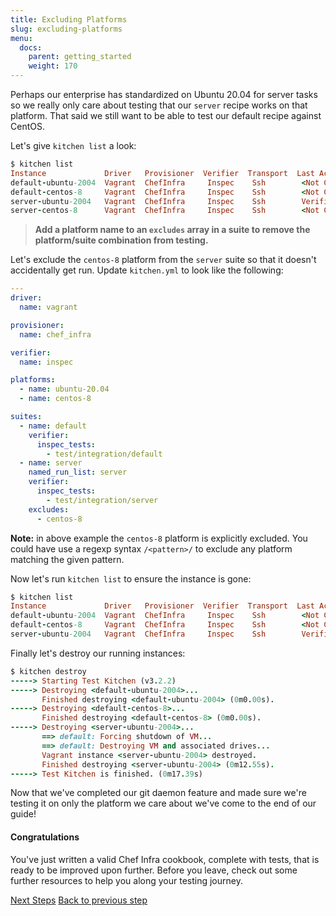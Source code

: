 ```yaml
---
title: Excluding Platforms
slug: excluding-platforms
menu:
  docs:
    parent: getting_started
    weight: 170
---
```


Perhaps our enterprise has standardized on Ubuntu 20.04 for server tasks so we really only care about testing that our `server` recipe works on that platform. That said we still want to be able to test our default recipe against CentOS.

Let's give `kitchen list` a look:

```ruby
$ kitchen list
Instance             Driver   Provisioner  Verifier  Transport  Last Action    Last Error
default-ubuntu-2004  Vagrant  ChefInfra     Inspec    Ssh        <Not Created>  <None>
default-centos-8     Vagrant  ChefInfra     Inspec    Ssh        <Not Created>  <None>
server-ubuntu-2004   Vagrant  ChefInfra     Inspec    Ssh        Verified       <None>
server-centos-8      Vagrant  ChefInfra     Inspec    Ssh        <Not Created>  <None>
```

> **Add a platform name to an `excludes` array in a suite to remove the platform/suite combination from testing.**

Let's exclude the `centos-8` platform from the `server` suite so that it
doesn't accidentally get run. Update `kitchen.yml` to look like the following:

```yaml
---
driver:
  name: vagrant

provisioner:
  name: chef_infra

verifier:
  name: inspec

platforms:
  - name: ubuntu-20.04
  - name: centos-8

suites:
  - name: default
    verifier:
      inspec_tests:
        - test/integration/default
  - name: server
    named_run_list: server
    verifier:
      inspec_tests:
        - test/integration/server
    excludes:
      - centos-8
```

**Note:** in above example the `centos-8` platform is explicitly excluded. You could have use a regexp syntax `/<pattern>/` to exclude any platform matching the given pattern.

Now let's run `kitchen list` to ensure the instance is gone:

```ruby
$ kitchen list
Instance             Driver   Provisioner  Verifier  Transport  Last Action    Last Error
default-ubuntu-2004  Vagrant  ChefInfra     Inspec    Ssh        <Not Created>  <None>
default-centos-8     Vagrant  ChefInfra     Inspec    Ssh        <Not Created>  <None>
server-ubuntu-2004   Vagrant  ChefInfra     Inspec    Ssh        Verified       <None>
```

Finally let's destroy our running instances:

```ruby
$ kitchen destroy
-----> Starting Test Kitchen (v3.2.2)
-----> Destroying <default-ubuntu-2004>...
       Finished destroying <default-ubuntu-2004> (0m0.00s).
-----> Destroying <default-centos-8>...
       Finished destroying <default-centos-8> (0m0.00s).
-----> Destroying <server-ubuntu-2004>...
       ==> default: Forcing shutdown of VM...
       ==> default: Destroying VM and associated drives...
       Vagrant instance <server-ubuntu-2004> destroyed.
       Finished destroying <server-ubuntu-2004> (0m12.55s).
-----> Test Kitchen is finished. (0m17.39s)
```

Now that we've completed our git daemon feature and made sure we're testing it on only the
platform we care about we've come to the end of our guide!

#### Congratulations

You've just written a valid Chef Infra cookbook, complete with tests, that is ready to
be improved upon further. Before you leave, check out some further resources to
help you along your testing journey.

<div class="sidebar--footer">
<a class="button primary-cta" href="/docs/getting-started/next-steps">Next Steps</a>
<a class="sidebar--footer--back" href="/docs/getting-started/adding-recipe">Back to previous step</a>
</div>

